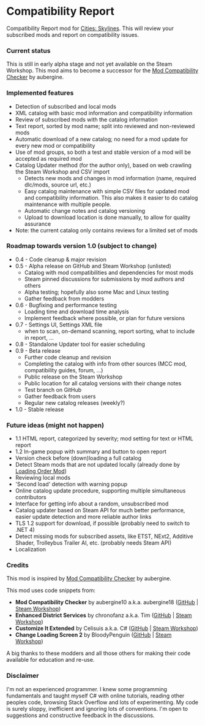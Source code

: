 # Compatibility Report

Compatibility Report mod for [Cities: Skylines](https://steamcommunity.com/app/255710/workshop/). This will review your subscribed mods and report on compatibility issues.

### Current status
This is still in early alpha stage and not yet available on the Steam Workshop. This mod aims to become a successor for the [Mod Compatibility Checker](https://steamcommunity.com/sharedfiles/filedetails/?id=2034713132) by aubergine.

### Implemented features
* Detection of subscribed and local mods
* XML catalog with basic mod information and compatibility information
* Review of subscribed mods with the catalog information
* Text report, sorted by mod name; split into reviewed and non-reviewed mods
* Automatic download of a new catalog; no need for a mod update for every new mod or compatibility
* Use of mod groups, so both a test and stable version of a mod will be accepted as required mod
* Catalog Updater method (for the author only), based on web crawling the Steam Workshop and CSV import
  * Detects new mods and changes in mod information (name, required dlc/mods, source url, etc.)
  * Easy catalog maintenance with simple CSV files for updated mod and compatibility information. This also makes it easier to do catalog maintenance with multiple people.
  * Automatic change notes and catalog versioning
  * Upload to download location is done manually, to allow for quality assurance
* Note: the current catalog only contains reviews for a limited set of mods

### Roadmap towards version 1.0 (subject to change)
* 0.4 - Code cleanup & major revision
* 0.5 - Alpha release on GitHub and Steam Workshop (unlisted)
  * Catalog with mod compatibilities and dependencies for most mods
  * Steam pinned discussions for submissions by mod authors and others
  * Alpha testing; hopefully also some Mac and Linux testing
  * Gather feedback from modders
* 0.6 - Bugfixing and performance testing
  * Loading time and download time analysis
  * Implement feedback where possible, or plan for future versions
* 0.7 - Settings UI, Settings XML file
  * when to scan, on-demand scanning, report sorting, what to include in report, ...
* 0.8 - Standalone Updater tool for easier scheduling
* 0.9 - Beta release
  * Further code cleanup and revision
  * Completing the catalog with info from other sources (MCC mod, compatibility guides, forum, ...)
  * Public release on the Steam Workshop
  * Public location for all catalog versions with their change notes
  * Test branch on GitHub
  * Gather feedback from users
  * Regular new catalog releases (weekly?)
* 1.0 - Stable release

### Future ideas (might not happen)
* 1.1 HTML report, categorized by severity; mod setting for text or HTML report
* 1.2 In-game popup with summary and button to open report
* Version check before (down)loading a full catalog
* Detect Steam mods that are not updated locally (already done by [Loading Order Mod](https://steamcommunity.com/sharedfiles/filedetails/?id=2448824112))
* Reviewing local mods
* 'Second load' detection with warning popup
* Online catalog update procedure, supporting multiple simultaneous contributors
* Interface for getting info about a random, unsubscribed mod
* Catalog updater based on Steam API for much better performance, easier update detection and more reliable author links
* TLS 1.2 support for download, if possible (probably need to switch to .NET 4)
* Detect missing mods for subscribed assets, like ETST, NExt2, Additive Shader, Trolleybus Trailer AI, etc. (probably needs Steam API)
* Localization

### Credits
This mod is inspired by [Mod Compatibility Checker](https://github.com/CitiesSkylinesMods/AutoRepair) by aubergine.

This mod uses code snippets from:
* **Mod Compatibility Checker** by aubergine10 a.k.a. aubergine18 ([GitHub](https://github.com/CitiesSkylinesMods/AutoRepair) | [Steam Workshop](https://steamcommunity.com/sharedfiles/filedetails/?id=2034713132))
* **Enhanced District Services** by chronofanz a.k.a. Tim ([GitHub](https://github.com/chronofanz/EnhancedDistrictServices) | [Steam Workshop](https://steamcommunity.com/sharedfiles/filedetails/?id=2303997489))
* **Customize It Extended** by Celisuis a.k.a. C# ([GitHub](https://github.com/Celisuis/CustomizeItExtended) | [Steam Workshop](https://steamcommunity.com/sharedfiles/filedetails/?id=1806759255))
* **Change Loading Screen 2** by BloodyPenguin ([GitHub](https://github.com/bloodypenguin/ChangeLoadingImage) | [Steam Workshop](https://steamcommunity.com/sharedfiles/filedetails/?id=1818482110))

A big thanks to these modders and all those others for making their code available for education and re-use.

### Disclaimer
I'm not an experienced programmer. I knew some programming fundamentals and taught myself C# with online tutorials, reading other peoples code, browsing Stack Overflow and lots of experimenting. My code is surely sloppy, inefficient and ignoring lots of conventions. I'm open to suggestions and constructive feedback in the discussions.